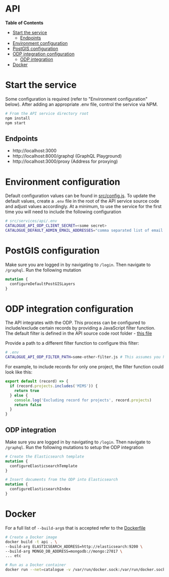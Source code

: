 # API

<!-- START doctoc generated TOC please keep comment here to allow auto update -->
<!-- DON'T EDIT THIS SECTION, INSTEAD RE-RUN doctoc TO UPDATE -->
**Table of Contents**

- [Start the service](#start-the-service)
  - [Endpoints](#endpoints)
- [Environment configuration](#environment-configuration)
- [PostGIS configuration](#postgis-configuration)
- [ODP integration configuration](#odp-integration-configuration)
  - [ODP integration](#odp-integration)
- [Docker](#docker)

<!-- END doctoc generated TOC please keep comment here to allow auto update -->

# Start the service
Some configuration is required (refer to "Environment configuration" below). After adding an appropriate .env file, control the service via NPM.

```sh
# From the API service directory root
npm install
npm start
```

## Endpoints
- http://localhost:3000
- http://localhost:8000/graphql (GraphQL Playground)
- http://localhost:3000/proxy (Address for proxying)

# Environment configuration
Default configuration values can be found in [src/config.js](src/config.js). To update the default values, create a `.env` file in the root of the API service source code and adjust values accordingly. At a minimum, to use the service for the first time you will need to include the following configuration

```sh
# src/services/api/.env
CATALOGUE_API_ODP_CLIENT_SECRET=<some secret>
CATALOGUE_DEFAULT_ADMIN_EMAIL_ADDRESSES="comma separated list of email addresses"
```

# PostGIS configuration
Make sure you are logged in by navigating to `/login`. Then navigate to `/graphql`. Run the following mutation

```graphql
mutation {
  configureDefaultPostGISLayers
}
```

# ODP integration configuration
The API integrates with the ODP. This process can be configured to include/exclude certain records by providing a JavaScript filter function. The default filter is defined in the API source code root folder - [this file](odp-default-filter.js)

Provide a path to a different filter function to configure this filter:

```sh
# .env
CATALOGUE_API_ODP_FILTER_PATH=some-other-filter.js # This assumes you have copied the file to the root of the API source code (src/services/api)
```

For example, to include records for only one project, the filter function could look like this:

```js
export default (record) => {
  if (record.projects.includes('MIMS')) {
    return true
  } else {
    console.log('Excluding record for projects', record.projects)
    return false
  }
}
```

## ODP integration
Make sure you are logged in by navigating to `/login`. Then navigate to `/graphql`. Run the following mutations to setup the ODP integration

```graphql
# Create the Elasticsearch template
mutation {
  configureElasticsearchTemplate
}

# Insert documents from the ODP into Elasticsearch
mutation {
  configureElasticsearchIndex
}
```

# Docker
For a full list of `--build-arg`s that is accepted refer to the [Dockerfile](Dockerfile)

```sh
# Create a Docker image
docker build -t api . \
--build-arg ELASTICSEARCH_ADDRESS=http://elasticsearch:9200 \
--build-arg MONGO_DB_ADDRESS=mongodb://mongo:27017 \
... etc

# Run as a Docker container
docker run --net=catalogue -v /var/run/docker.sock:/var/run/docker.sock -p 3000:3000 -p 4000:4000 -d api
```


